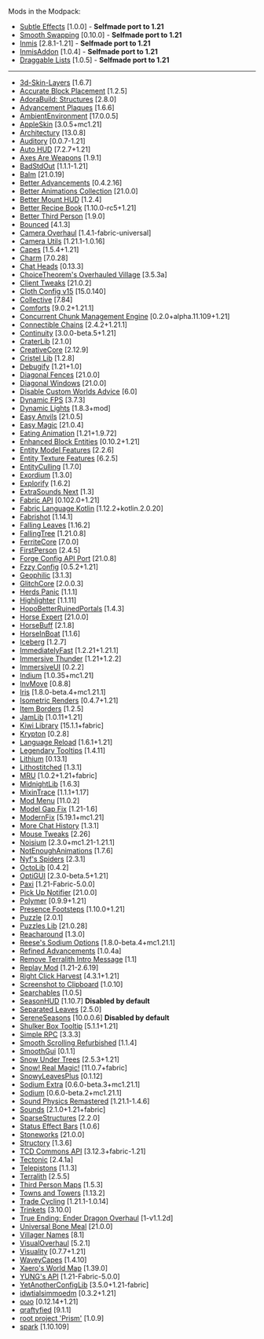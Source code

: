Mods in the Modpack:

- [Subtle Effects](https://modrinth.com/mod/subtle-effects) [1.0.0] - **Selfmade port to 1.21**
- [Smooth Swapping](https://modrinth.com/mod/smooth-swapping) [0.10.0] - **Selfmade port to 1.21**
- [Inmis](https://github.com/Dreuzz/inmis) [2.8.1-1.21] - **Selfmade port to 1.21**
- [InmisAddon](https://github.com/Dreuzz/InmisAddon) [1.0.4] - **Selfmade port to 1.21**  
- [Draggable Lists](https://github.com/mrmelon54/draggable_lists/pull/24) [1.0.5] - **Selfmade port to 1.21**
---
- [3d-Skin-Layers](https://modrinth.com/mod/zV5r3pPn) [1.6.7]
- [Accurate Block Placement](https://modrinth.com/mod/kzwxhsjp) [1.2.5]
- [AdoraBuild: Structures](https://modrinth.com/mod/rYlnn25U) [2.8.0]
- [Advancement Plaques](https://modrinth.com/mod/9NM0dXub) [1.6.6]
- [AmbientEnvironment](https://modrinth.com/mod/DyTvM1dv) [17.0.0.5]
- [AppleSkin](https://modrinth.com/mod/EsAfCjCV) [3.0.5+mc1.21]
- [Architectury](https://modrinth.com/mod/lhGA9TYQ) [13.0.8]
- [Auditory](https://modrinth.com/mod/UafsfA4K) [0.0.7-1.21]
- [Auto HUD](https://modrinth.com/mod/temczoTQ) [7.2.7+1.21]
- [Axes Are Weapons](https://modrinth.com/mod/1jvt7RTc) [1.9.1]
- [BadStdOut](https://modrinth.com/mod/9Y8sMRVG) [1.1.1-1.21]
- [Balm](https://modrinth.com/mod/MBAkmtvl) [21.0.19]
- [Better Advancements](https://modrinth.com/mod/Q2OqKxDG) [0.4.2.16]
- [Better Animations Collection](https://modrinth.com/mod/OoOVj3J3) [21.0.0]
- [Better Mount HUD](https://modrinth.com/mod/kqJFAPU9) [1.2.4]
- [Better Recipe Book](https://modrinth.com/mod/vWIaVOTE) [1.10.0-rc5+1.21]
- [Better Third Person](https://modrinth.com/mod/G1s2WpNo) [1.9.0]
- [Bounced](https://modrinth.com/mod/2mlOZXZr) [4.1.3]
- [Camera Overhaul](https://modrinth.com/mod/m0oRwcZx) [1.4.1-fabric-universal]
- [Camera Utils](https://modrinth.com/mod/rrwQMaWQ) [1.21.1-1.0.16]
- [Capes](https://modrinth.com/mod/89Wsn8GD) [1.5.4+1.21]
- [Charm](https://modrinth.com/mod/pOQTcQmj) [7.0.28]
- [Chat Heads](https://modrinth.com/mod/Wb5oqrBJ) [0.13.3]
- [ChoiceTheorem's Overhauled Village](https://modrinth.com/mod/fgmhI8kH) [3.5.3a]
- [Client Tweaks](https://modrinth.com/mod/vPNqo58Q) [21.0.2]
- [Cloth Config v15](https://modrinth.com/mod/9s6osm5g) [15.0.140]
- [Collective](https://modrinth.com/mod/e0M1UDsY) [7.84]
- [Comforts](https://modrinth.com/mod/SaCpeal4) [9.0.2+1.21.1]
- [Concurrent Chunk Management Engine](https://modrinth.com/mod/VSNURh3q) [0.2.0+alpha.11.109+1.21]
- [Connectible Chains](https://modrinth.com/mod/ykSfIgTw) [2.4.2+1.21.1]
- [Continuity](https://modrinth.com/mod/1IjD5062) [3.0.0-beta.5+1.21]
- [CraterLib](https://modrinth.com/mod/Nn8Wasaq) [2.1.0]
- [CreativeCore](https://modrinth.com/mod/OsZiaDHq) [2.12.9]
- [Cristel Lib](https://modrinth.com/mod/cl223EMc) [1.2.8]
- [Debugify](https://modrinth.com/mod/QwxR6Gcd) [1.21+1.0]
- [Diagonal Fences](https://modrinth.com/mod/IKARgflD) [21.0.0]
- [Diagonal Windows](https://modrinth.com/mod/oOi0CKes) [21.0.0]
- [Disable Custom Worlds Advice](https://modrinth.com/mod/HdwRs3kc) [6.0]
- [Dynamic FPS](https://modrinth.com/mod/LQ3K71Q1) [3.7.3]
- [Dynamic Lights](https://modrinth.com/mod/7YjclEGc) [1.8.3+mod]
- [Easy Anvils](https://modrinth.com/mod/OZBR5JT5) [21.0.5]
- [Easy Magic](https://modrinth.com/mod/9hx3AbJM) [21.0.4]
- [Eating Animation](https://modrinth.com/mod/rUgZvGzi) [1.21+1.9.72]
- [Enhanced Block Entities](https://modrinth.com/mod/OVuFYfre) [0.10.2+1.21]
- [Entity Model Features](https://modrinth.com/mod/4I1XuqiY) [2.2.6]
- [Entity Texture Features](https://modrinth.com/mod/BVzZfTc1) [6.2.5]
- [EntityCulling](https://modrinth.com/mod/NNAgCjsB) [1.7.0]
- [Exordium](https://modrinth.com/mod/DynYZEae) [1.3.0]
- [Explorify](https://modrinth.com/mod/HSfsxuTo) [1.6.2]
- [ExtraSounds Next](https://modrinth.com/mod/jv7tzVE4) [1.3]
- [Fabric API](https://modrinth.com/mod/P7dR8mSH) [0.102.0+1.21]
- [Fabric Language Kotlin](https://modrinth.com/mod/Ha28R6CL) [1.12.2+kotlin.2.0.20]
- [Fabrishot](https://modrinth.com/mod/3qsfQtE9) [1.14.1]
- [Falling Leaves](https://modrinth.com/mod/WhbRG4iK) [1.16.2]
- [FallingTree](https://modrinth.com/mod/Fb4jn8m6) [1.21.0.8]
- [FerriteCore](https://modrinth.com/mod/uXXizFIs) [7.0.0]
- [FirstPerson](https://modrinth.com/mod/H5XMjpHi) [2.4.5]
- [Forge Config API Port](https://modrinth.com/mod/ohNO6lps) [21.0.8]
- [Fzzy Config](https://modrinth.com/mod/hYykXjDp) [0.5.2+1.21]
- [Geophilic](https://modrinth.com/mod/hl5OLM95) [3.1.3]
- [GlitchCore](https://modrinth.com/mod/s3dmwKy5) [2.0.0.3]
- [Herds Panic](https://modrinth.com/mod/U64ZYLjC) [1.1.1]
- [Highlighter](https://modrinth.com/mod/cVNW5lr6) [1.1.11]
- [HopoBetterRuinedPortals](https://modrinth.com/mod/hIpLSyga) [1.4.3]
- [Horse Expert](https://modrinth.com/mod/24CSPS1E) [21.0.0]
- [HorseBuff](https://modrinth.com/mod/IrrG0G8l) [2.1.8]
- [HorseInBoat](https://modrinth.com/mod/jZ1T46Hr) [1.1.6]
- [Iceberg](https://modrinth.com/mod/5faXoLqX) [1.2.7]
- [ImmediatelyFast](https://modrinth.com/mod/5ZwdcRci) [1.2.21+1.21.1]
- [Immersive Thunder](https://modrinth.com/mod/uKjKoMsj) [1.21+1.2.2]
- [ImmersiveUI](https://modrinth.com/mod/9wv7LuMc) [0.2.2]
- [Indium](https://modrinth.com/mod/Orvt0mRa) [1.0.35+mc1.21]
- [InvMove](https://modrinth.com/mod/REfW2AEX) [0.8.8]
- [Iris](https://modrinth.com/mod/YL57xq9U) [1.8.0-beta.4+mc1.21.1]
- [Isometric Renders](https://modrinth.com/mod/M0aimenU) [0.4.7+1.21]
- [Item Borders](https://modrinth.com/mod/b1fMg6sH) [1.2.5]
- [JamLib](https://modrinth.com/mod/IYY9Siz8) [1.0.11+1.21]
- [Kiwi Library](https://modrinth.com/mod/ufdDoWPd) [15.1.1+fabric]
- [Krypton](https://modrinth.com/mod/fQEb0iXm) [0.2.8]
- [Language Reload](https://modrinth.com/mod/uLbm7CG6) [1.6.1+1.21]
- [Legendary Tooltips](https://modrinth.com/mod/atHH8NyV) [1.4.11]
- [Lithium](https://modrinth.com/mod/gvQqBUqZ) [0.13.1]
- [Lithostitched](https://modrinth.com/mod/XaDC71GB) [1.3.1]
- [MRU](https://modrinth.com/mod/mru) [1.0.2+1.21+fabric]
- [MidnightLib](https://modrinth.com/mod/codAaoxh) [1.6.3]
- [MixinTrace](https://modrinth.com/mod/sGmHWmeL) [1.1.1+1.17]
- [Mod Menu](https://modrinth.com/mod/mOgUt4GM) [11.0.2]
- [Model Gap Fix](https://modrinth.com/mod/QdG47OkI) [1.21-1.6]
- [ModernFix](https://modrinth.com/mod/nmDcB62a) [5.19.1+mc1.21]
- [More Chat History](https://modrinth.com/mod/8qkXwOnk) [1.3.1]
- [Mouse Tweaks](https://modrinth.com/mod/aC3cM3Vq) [2.26]
- [Noisium](https://modrinth.com/mod/KuNKN7d2) [2.3.0+mc1.21-1.21.1]
- [NotEnoughAnimations](https://modrinth.com/mod/MPCX6s5C) [1.7.6]
- [Nyf's Spiders](https://modrinth.com/mod/dOGM7ccu) [2.3.1]
- [OctoLib](https://modrinth.com/mod/RH2KUdKJ) [0.4.2]
- [OptiGUI](https://modrinth.com/mod/JuksLGBQ) [2.3.0-beta.5+1.21]
- [Paxi](https://modrinth.com/mod/CU0PAyzb) [1.21-Fabric-5.0.0]
- [Pick Up Notifier](https://modrinth.com/mod/ZX66K16c) [21.0.0]
- [Polymer](https://modrinth.com/mod/xGdtZczs) [0.9.9+1.21]
- [Presence Footsteps](https://modrinth.com/mod/rcTfTZr3) [1.10.0+1.21]
- [Puzzle](https://modrinth.com/mod/3IuO68q1) [2.0.1]
- [Puzzles Lib](https://modrinth.com/mod/QAGBst4M) [21.0.28]
- [Reacharound](https://modrinth.com/mod/r3VgI4QN) [1.3.0]
- [Reese's Sodium Options](https://modrinth.com/mod/Bh37bMuy) [1.8.0-beta.4+mc1.21.1]
- [Refined Advancements](https://modrinth.com/mod/60PfR426) [1.0.4a]
- [Remove Terralith Intro Message](https://modrinth.com/mod/sk4iFZGy) [1.1]
- [Replay Mod](https://modrinth.com/mod/Nv2fQJo5) [1.21-2.6.19]
- [Right Click Harvest](https://modrinth.com/mod/Cnejf5xM) [4.3.1+1.21]
- [Screenshot to Clipboard](https://modrinth.com/mod/1KiJRrTg) [1.0.10]
- [Searchables](https://modrinth.com/mod/fuuu3xnx) [1.0.5]
- [SeasonHUD](https://modrinth.com/mod/iDiIfZLX) [1.10.7] **Disabled by default**
- [Separated Leaves](https://modrinth.com/mod/xEu0FTVG) [2.5.0]
- [SereneSeasons](https://modrinth.com/mod/e0bNACJD) [10.0.0.6] **Disabled by default**
- [Shulker Box Tooltip](https://modrinth.com/mod/2M01OLQq) [5.1.1+1.21]
- [Simple RPC](https://modrinth.com/mod/ObXSoyrn) [3.3.3]
- [Smooth Scrolling Refurbished](https://modrinth.com/mod/trr0scVt) [1.1.4]
- [SmoothGui](https://modrinth.com/mod/j6yrZogB) [0.1.1]
- [Snow Under Trees](https://modrinth.com/mod/XVnUIUAQ) [2.5.3+1.21]
- [Snow! Real Magic!](https://modrinth.com/mod/iJNje1E8) [11.0.7+fabric]
- [SnowyLeavesPlus](https://modrinth.com/mod/of7wIinq) [0.1.12]
- [Sodium Extra](https://modrinth.com/mod/PtjYWJkn) [0.6.0-beta.3+mc1.21.1]
- [Sodium](https://modrinth.com/mod/AANobbMI) [0.6.0-beta.2+mc1.21.1]
- [Sound Physics Remastered](https://modrinth.com/mod/qyVF9oeo) [1.21.1-1.4.6]
- [Sounds](https://modrinth.com/mod/sound) [2.1.0+1.21+fabric]
- [SparseStructures](https://modrinth.com/mod/qwvI41y9) [2.2.0]
- [Status Effect Bars](https://modrinth.com/mod/x02cBj9Y) [1.0.6]
- [Stoneworks](https://modrinth.com/mod/FzyTKtVF) [21.0.0]
- [Structory](https://modrinth.com/mod/aKCwCJlY) [1.3.6]
- [TCD Commons API](https://modrinth.com/mod/Eldc1g37) [3.12.3+fabric-1.21]
- [Tectonic](https://modrinth.com/mod/lWDHr9jE) [2.4.1a]
- [Telepistons](https://modrinth.com/mod/23PBx0DP) [1.1.3]
- [Terralith](https://modrinth.com/mod/8oi3bsk5) [2.5.5]
- [Third Person Maps](https://modrinth.com/mod/H0x6CMOI) [1.5.3]
- [Towns and Towers](https://modrinth.com/mod/DjLobEOy) [1.13.2]
- [Trade Cycling](https://modrinth.com/mod/qpPoAL6m) [1.21.1-1.0.14]
- [Trinkets](https://modrinth.com/mod/5aaWibi9) [3.10.0]
- [True Ending: Ender Dragon Overhaul](https://modrinth.com/mod/MCnBYP0b) [1-v1.1.2d]
- [Universal Bone Meal](https://modrinth.com/mod/66VIiT1y) [21.0.0]
- [Villager Names](https://modrinth.com/mod/gqRXDo8B) [8.1]
- [VisualOverhaul](https://modrinth.com/mod/YQnwl5Vv) [5.2.1]
- [Visuality](https://modrinth.com/mod/rI0hvYcd) [0.7.7+1.21]
- [WaveyCapes](https://modrinth.com/mod/kYuIpRLv) [1.4.10]
- [Xaero's World Map](https://modrinth.com/mod/NcUtCpym) [1.39.0]
- [YUNG's API](https://modrinth.com/mod/Ua7DFN59) [1.21-Fabric-5.0.0]
- [YetAnotherConfigLib](https://modrinth.com/mod/1eAoo2KR) [3.5.0+1.21-fabric]
- [idwtialsimmoedm](https://modrinth.com/mod/ad89WlWh) [0.3.2+1.21]
- [oωo](https://modrinth.com/mod/ccKDOlHs) [0.12.14+1.21]
- [qraftyfied](https://modrinth.com/mod/ibnDR6oc) [9.1.1]
- [root project 'Prism'](https://modrinth.com/mod/1OE8wbN0) [1.0.9]
- [spark](https://modrinth.com/mod/l6YH9Als) [1.10.109]
